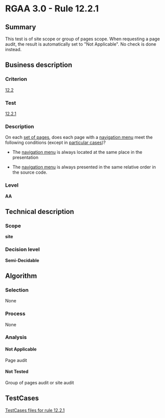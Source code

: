 # RGAA 3.0 -  Rule 12.2.1

## Summary

This test is of site scope or group of pages scope. When requesting a page audit, the result is automatically set to "Not Applicable". No check is done instead.

## Business description

### Criterion

[12.2](http://asqatasun.github.io/RGAA--3.0--EN/RGAA3.0_Criteria_English_version_v1.html#crit-12-2)

### Test

[12.2.1](http://asqatasun.github.io/RGAA--3.0--EN/RGAA3.0_Criteria_English_version_v1.html#test-12-2-1)

### Description
On each <a href="http://asqatasun.github.io/RGAA--3.0--EN/RGAA3.0_Glossary_English_version_v1.html#mEnsemblePages">set
  of pages</a>, does each page with a <a href="http://asqatasun.github.io/RGAA--3.0--EN/RGAA3.0_Glossary_English_version_v1.html#mMenuNav">navigation
  menu</a> meet the following conditions (except in <a title="Particular cases for criterion 12.2" href="http://asqatasun.github.io/RGAA--3.0--EN/RGAA3.0_Particular_cases_English_version_v1.html#cpCrit12-">particular cases</a>)?
    <ul><li> The <a href="http://asqatasun.github.io/RGAA--3.0--EN/RGAA3.0_Glossary_English_version_v1.html#mMenuNav">navigation
    menu</a> is always located at the same place in
   the presentation</li>
  <li> The <a href="http://asqatasun.github.io/RGAA--3.0--EN/RGAA3.0_Glossary_English_version_v1.html#mMenuNav">navigation
    menu</a> is always presented in the same relative
   order in the source code.</li>
    </ul> 


### Level

**AA**

## Technical description

### Scope

**site**

### Decision level

**Semi-Decidable**

## Algorithm

### Selection

None

### Process

None

### Analysis

#### Not Applicable

Page audit 

#### Not Tested

Group of pages audit or site audit




##  TestCases 

[TestCases files for rule 12.2.1](https://github.com/Asqatasun/Asqatasun/tree/master/rules/rules-rgaa3.0/src/test/resources/testcases/rgaa30/Rgaa30Rule120201/) 


